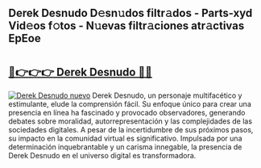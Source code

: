 ## Derek Desnudo D𝚎sn𝚞dos filtr𝚊dos - Parts-xyd Vid𝚎os f𝚘tos - N𝚞evas filtr𝚊ciones atr𝚊ctivas EpEoe

# <h2><a href="http://mb8isad.tromn.icu/?c=Derek+Desnudo">🔗👉👉👉 Derek Desnudo 🔗🔗</a></h2>

[![Derek Desnudo nuevo](https://i.imgur.com/pEAQMta.gif)](http://mb8isad.tromn.icu/?c=Derek+Desnudo)
Derek Desnudo, un personaje multifacético y estimulante, elude la comprensión fácil. Su enfoque único para crear una presencia en línea ha fascinado y provocado observadores, generando debates sobre moralidad, autorrepresentación y las complejidades de las sociedades digitales. A pesar de la incertidumbre de sus próximos pasos, su impacto en la comunidad virtual es significativo. Impulsada por una determinación inquebrantable y un carisma innegable, la presencia de Derek Desnudo en el universo digital es transformadora.
